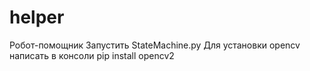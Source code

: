 # helper
Робот-помощник
Запустить StateMachine.py
Для установки opencv написать в консоли pip install opencv2
